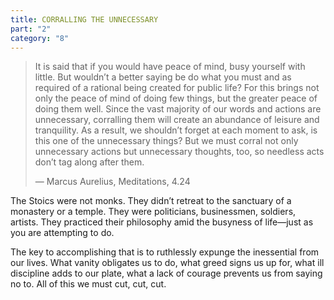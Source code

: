```yaml
---
title: CORRALLING THE UNNECESSARY
part: "2"
category: "8"
---
```


> It is said that if you would have peace of mind, busy yourself with little. But wouldn’t a better saying be do what you must and as required of a rational being created for public life? For this brings not only the peace of mind of doing few things, but the greater peace of doing them well. Since the vast majority of our words and actions are unnecessary, corralling them will create an abundance of leisure and tranquility. As a result, we shouldn’t forget at each moment to ask, is this one of the unnecessary things? But we must corral not only unnecessary actions but unnecessary thoughts, too, so needless acts don’t tag along after them.
>
> — Marcus Aurelius, Meditations, 4.24

The Stoics were not monks. They didn’t retreat to the sanctuary of a monastery or a temple. They were politicians, businessmen, soldiers, artists. They practiced their philosophy amid the busyness of life—just as you are attempting to do.

The key to accomplishing that is to ruthlessly expunge the inessential from our lives. What vanity obligates us to do, what greed signs us up for, what ill discipline adds to our plate, what a lack of courage prevents us from saying no to. All of this we must cut, cut, cut.
